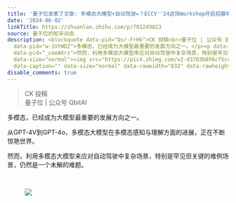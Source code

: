 ```yaml
---
title: '量子位发表了文章: 多模态大模型+自动驾驶=？ECCV''24这场Workshop开启招募啦'
date: '2024-06-02'
linkTitle: https://zhuanlan.zhihu.com/p/701249823
source: 量子位的知乎动态
description: <blockquote data-pid="Qsr-FrHk">CK 投稿<br>量子位 | 公众号 QbitAI</blockquote><p
  data-pid="w-1VtWDZ">多模态，已经成为大模型最重要的发展方向之一。</p><p data-pid="cn_kvUqc">从GPT-4V到GPT-4o，多模态大模型在多模态感知与理解方面的进展，正在不断惊艳世界。</p><p
  data-pid="_coeAKrz">然而，利用多模态大模型来应对自动驾驶中复杂场景，特别是罕见但关键的难例场景，仍然是一个未解的难题。</p><p class="ztext-empty-paragraph"><br></p><figure
  data-size="normal"><img src="https://pic4.zhimg.com/v2-d3703b0f6cf5cc3529643807b8f4be63.jpg"
  data-caption="" data-size="normal" data-rawwidth="832" data-rawheight="516" ...
disable_comments: true
---
```

<blockquote data-pid="Qsr-FrHk">CK 投稿<br>量子位 | 公众号 QbitAI</blockquote><p data-pid="w-1VtWDZ">多模态，已经成为大模型最重要的发展方向之一。</p><p data-pid="cn_kvUqc">从GPT-4V到GPT-4o，多模态大模型在多模态感知与理解方面的进展，正在不断惊艳世界。</p><p data-pid="_coeAKrz">然而，利用多模态大模型来应对自动驾驶中复杂场景，特别是罕见但关键的难例场景，仍然是一个未解的难题。</p><p class="ztext-empty-paragraph"><br></p><figure data-size="normal"><img src="https://pic4.zhimg.com/v2-d3703b0f6cf5cc3529643807b8f4be63.jpg" data-caption="" data-size="normal" data-rawwidth="832" data-rawheight="516" ...
